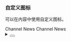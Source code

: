 ### 自定义图标

可以在内容中使用自定义图标。

<div class="cell-demo vp-raw">
  <yc-space direction="vertical">
    <yc-breadcrumb>
      <yc-breadcrumb-item>
        <icon-home />
      </yc-breadcrumb-item>
      <yc-breadcrumb-item>Channel</yc-breadcrumb-item>
      <yc-breadcrumb-item>News</yc-breadcrumb-item>
    </yc-breadcrumb>
    <yc-breadcrumb>
      <yc-breadcrumb-item>
        <icon-home />
      </yc-breadcrumb-item>
      <yc-breadcrumb-item>
        <icon-at />
        Channel
      </yc-breadcrumb-item>
      <yc-breadcrumb-item>News</yc-breadcrumb-item>
    </yc-breadcrumb>
  </yc-space>
</div>

<details>
<summary>
 <button class="code-btn"  >
    <icon-code />
 </button>
</summary>

```vue
<template>
  <yc-space direction="vertical">
    <yc-breadcrumb>
      <yc-breadcrumb-item>
        <icon-home />
      </yc-breadcrumb-item>
      <yc-breadcrumb-item>Channel</yc-breadcrumb-item>
      <yc-breadcrumb-item>News</yc-breadcrumb-item>
    </yc-breadcrumb>
    <yc-breadcrumb>
      <yc-breadcrumb-item>
        <icon-home />
      </yc-breadcrumb-item>
      <yc-breadcrumb-item>
        <icon-at />
        Channel
      </yc-breadcrumb-item>
      <yc-breadcrumb-item>News</yc-breadcrumb-item>
    </yc-breadcrumb>
  </yc-space>
</template>
```

</details>
